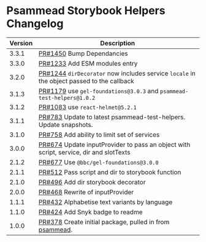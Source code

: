 # Psammead Storybook Helpers Changelog

<!-- prettier-ignore -->
| Version | Description |
|---------|-------------|
| 3.3.1 | [PR#1450](https://github.com/bbc/psammead/pull/1450) Bump Dependancies |
| 3.3.0 | [PR#1233](https://github.com/bbc/psammead/pull/1233) Add ESM modules entry |
| 3.2.0 | [PR#1244](https://github.com/bbc/psammead/pull/1244) `dirDecorator` now includes service `locale` in the object passed to the callback |
| 3.1.3 | [PR#1179](https://github.com/bbc/psammead/pull/1179) use `gel-foundations@3.0.3` and `psammead-test-helpers@1.0.2`|
| 3.1.2 | [PR#1083](https://github.com/bbc/psammead/pull/1083) use `react-helmet@5.2.1` |
| 3.1.1 | [PR#783](https://github.com/bbc/psammead/pull/783) Update to latest psammead-test-helpers. Update snapshots. |
| 3.1.0   | [PR#758](https://github.com/bbc/psammead/pull/758) Add ability to limit set of services |
| 3.0.0   | [PR#674](https://github.com/bbc/psammead/pull/674) Update inputProvider to pass an object with script, service, dir and slotTexts |
| 2.1.2   | [PR#677](https://github.com/bbc/psammead/pull/677) Use `@bbc/gel-foundations@3.0.0` |
| 2.1.1   | [PR#512](https://github.com/bbc/psammead/pull/512) Pass script and dir to storybook function |
| 2.1.0   | [PR#496](https://github.com/bbc/psammead/pull/496) Add dir storybook decorator |
| 2.0.0   | [PR#468](https://github.com/bbc/psammead/pull/468) Rewrite of inputProvider |
| 1.1.1   | [PR#432](https://github.com/bbc/psammead/pull/432) Alphabetise text variants by language |
| 1.1.0   | [PR#424](https://github.com/bbc/psammead/pull/424) Add Snyk badge to readme |
| 1.0.0   | [PR#378](https://github.com/bbc/psammead/pull/378) Create initial package, pulled in from [psammead](https://github.com/BBC-News/psammead/blob/latest/CONTRIBUTING.md). |
